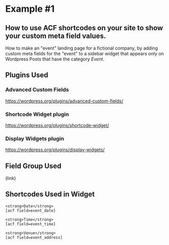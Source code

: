 # Example #1

## How to use ACF shortcodes on your site to show your custom meta field values.
How to make an "event" landing page for a fictional company, by adding custom meta fields for the "event" to a sidebar widget that appears only on Wordpress Posts that have the category *Event*.

## Plugins Used

### Advanced Custom Fields
https://wordpress.org/plugins/advanced-custom-fields/

### Shortcode Widget plugin
https://wordpress.org/plugins/shortcode-widget/

### Display Widgets plugin
https://wordpress.org/plugins/display-widgets/

## Field Group Used

(link)

## Shortcodes Used in Widget

    <strong>Date</strong>  
    [acf field=event_date]

    <strong>Time</strong>  
    [acf field=event_time]

    <strong>Venue</strong>  
    [acf field=event_address]
